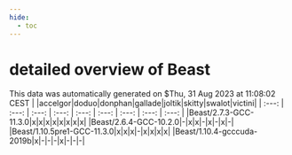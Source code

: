 ```yaml
---
hide:
  - toc
---
```


detailed overview of Beast
==========================


This data was automatically generated on $Thu, 31 Aug 2023 at 11:08:02 CEST
| |accelgor|doduo|donphan|gallade|joltik|skitty|swalot|victini|
| :---: | :---: | :---: | :---: | :---: | :---: | :---: | :---: | :---: |
|Beast/2.7.3-GCC-11.3.0|x|x|x|x|x|x|x|x|
|Beast/2.6.4-GCC-10.2.0|-|x|x|-|x|-|x|-|
|Beast/1.10.5pre1-GCC-11.3.0|x|x|x|-|x|x|x|x|
|Beast/1.10.4-gcccuda-2019b|x|-|-|-|x|-|-|-|
